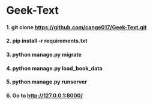 # Geek-Text

#### 1. git clone https://github.com/cange017/Geek-Text.git

#### 2. pip install -r requirements.txt

#### 3. python manage.py migrate

#### 4. python manage.py load_book_data

#### 5. python manage.py runserver

#### 6. Go to http://127.0.0.1:8000/

